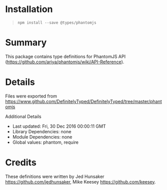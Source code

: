 # Installation
> `npm install --save @types/phantomjs`

# Summary
This package contains type definitions for PhantomJS API (https://github.com/ariya/phantomjs/wiki/API-Reference).

# Details
Files were exported from https://www.github.com/DefinitelyTyped/DefinitelyTyped/tree/master/phantomjs

Additional Details
 * Last updated: Fri, 30 Dec 2016 00:00:11 GMT
 * Library Dependencies: none
 * Module Dependencies: none
 * Global values: phantom, require

# Credits
These definitions were written by Jed Hunsaker <https://github.com/jedhunsaker>, Mike Keesey <https://github.com/keesey>.
